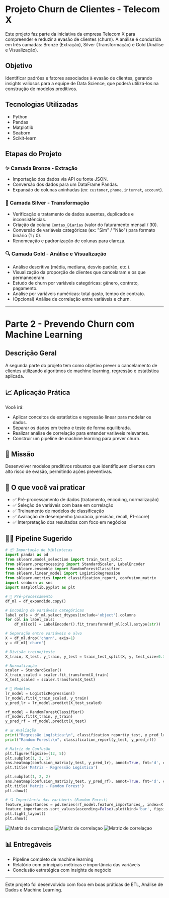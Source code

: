 # Projeto Churn de Clientes - Telecom X

Este projeto faz parte da iniciativa da empresa Telecom X para compreender e reduzir a evasão de clientes (churn). A análise é conduzida em três camadas: Bronze (Extração), Silver (Transformação) e Gold (Análise e Visualização).

## Objetivo

Identificar padrões e fatores associados à evasão de clientes, gerando insights valiosos para a equipe de Data Science, que poderá utilizá-los na construção de modelos preditivos.

## Tecnologias Utilizadas

* Python
* Pandas
* Matplotlib
* Seaborn
* Scikit-learn

## Etapas do Projeto

### ✨ Camada Bronze - Extração

* Importação dos dados via API ou fonte JSON.
* Conversão dos dados para um DataFrame Pandas.
* Expansão de colunas aninhadas (ex: `customer`, `phone`, `internet`, `account`).

### 🌟 Camada Silver - Transformação

* Verificação e tratamento de dados ausentes, duplicados e inconsistências.
* Criação da coluna `Contas_Diarias` (valor do faturamento mensal / 30).
* Conversão de variáveis categóricas (ex: "Sim" / "Não") para formato binário (1 / 0).
* Renomeação e padronização de colunas para clareza.

### 🔍 Camada Gold - Análise e Visualização

* Análise descritiva (média, mediana, desvio padrão, etc.).
* Visualização da proporção de clientes que cancelaram e os que permaneceram.
* Estudo de churn por variáveis categóricas: gênero, contrato, pagamento.
* Análise por variáveis numéricas: total gasto, tempo de contrato.
* (Opcional) Análise de correlação entre variáveis e churn.

---

# Parte 2 - Prevendo Churn com Machine Learning

## Descrição Geral

A segunda parte do projeto tem como objetivo prever o cancelamento de clientes utilizando algoritmos de machine learning, regressão e estatística aplicada.

## 📈 Aplicação Prática

Você irá:

* Aplicar conceitos de estatística e regressão linear para modelar os dados.
* Separar os dados em treino e teste de forma equilibrada.
* Realizar análise de correlação para entender variáveis relevantes.
* Construir um pipeline de machine learning para prever churn.

## 🎯 Missão

Desenvolver modelos preditivos robustos que identifiquem clientes com alto risco de evasão, permitindo ações preventivas.

## 🧰 O que você vai praticar

* ✅ Pré-processamento de dados (tratamento, encoding, normalização)
* ✅ Seleção de variáveis com base em correlação
* ✅ Treinamento de modelos de classificação
* ✅ Avaliação de desempenho (acurácia, precisão, recall, F1-score)
* ✅ Interpretação dos resultados com foco em negócios

## 👨‍💻 Pipeline Sugerido

```python
# 📦 Importação de bibliotecas
import pandas as pd
from sklearn.model_selection import train_test_split
from sklearn.preprocessing import StandardScaler, LabelEncoder
from sklearn.ensemble import RandomForestClassifier
from sklearn.linear_model import LogisticRegression
from sklearn.metrics import classification_report, confusion_matrix
import seaborn as sns
import matplotlib.pyplot as plt

# 🧼 Pré-processamento
df_ml = df_expandido.copy()

# Encoding de variáveis categóricas
label_cols = df_ml.select_dtypes(include='object').columns
for col in label_cols:
    df_ml[col] = LabelEncoder().fit_transform(df_ml[col].astype(str))

# Separação entre variáveis e alvo
X = df_ml.drop('churn', axis=1)
y = df_ml['churn']

# Divisão treino/teste
X_train, X_test, y_train, y_test = train_test_split(X, y, test_size=0.3, stratify=y, random_state=42)

# Normalização
scaler = StandardScaler()
X_train_scaled = scaler.fit_transform(X_train)
X_test_scaled = scaler.transform(X_test)

# 🤖 Modelos
lr_model = LogisticRegression()
lr_model.fit(X_train_scaled, y_train)
y_pred_lr = lr_model.predict(X_test_scaled)

rf_model = RandomForestClassifier()
rf_model.fit(X_train, y_train)
y_pred_rf = rf_model.predict(X_test)

# 📊 Avaliação
print("Regressão Logística:\n", classification_report(y_test, y_pred_lr))
print("Random Forest:\n", classification_report(y_test, y_pred_rf))

# Matriz de Confusão
plt.figure(figsize=(12, 5))
plt.subplot(1, 2, 1)
sns.heatmap(confusion_matrix(y_test, y_pred_lr), annot=True, fmt='d', cmap='Blues')
plt.title('Matriz - Regressão Logística')

plt.subplot(1, 2, 2)
sns.heatmap(confusion_matrix(y_test, y_pred_rf), annot=True, fmt='d', cmap='Greens')
plt.title('Matriz - Random Forest')
plt.show()

# 🔍 Importância das variáveis (Random Forest)
feature_importances = pd.Series(rf_model.feature_importances_, index=X.columns)
feature_importances.sort_values(ascending=False).plot(kind='bar', figsize=(12,6), title='Importância das Variáveis - RF')
plt.tight_layout()
plt.show()
```
![Matriz de correlaçao](https://github.com/ElenirOliveira/Telecomx-2/blob/main/Import%C3%A2ncia%20das%20Vari%C3%A1veis%20-%20RF.png)
![Matriz de correlaçao](https://github.com/ElenirOliveira/Telecomx-2/blob/main/Matriz%20-%20Random%20Forest.png)
![Matriz de correlaçao](https://github.com/ElenirOliveira/Telecomx-2/blob/main/matriz%20de%20confusao.png)
## 📊 Entregáveis

* Pipeline completo de machine learning
* Relatório com principais métricas e importância das variáveis
* Conclusão estratégica com insights de negócio

---

Este projeto foi desenvolvido com foco em boas práticas de ETL, Análise de Dados e Machine Learning.


